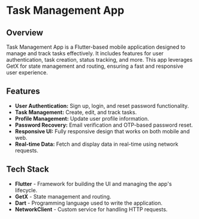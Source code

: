 # Task Management App

## Overview

Task Management App is a Flutter-based mobile application designed to manage and track tasks effectively. It includes features for user authentication, task creation, status tracking, and more. This app leverages GetX for state management and routing, ensuring a fast and responsive user experience.

## Features

- **User Authentication:** Sign up, login, and reset password functionality.
- **Task Management:** Create, edit, and track tasks.
- **Profile Management:** Update user profile information.
- **Password Recovery:** Email verification and OTP-based password reset.
- **Responsive UI:** Fully responsive design that works on both mobile and web.
- **Real-time Data:** Fetch and display data in real-time using network requests.

## Tech Stack

- **Flutter** - Framework for building the UI and managing the app's lifecycle.
- **GetX** - State management and routing.
- **Dart** - Programming language used to write the application.
- **NetworkClient** - Custom service for handling HTTP requests.

